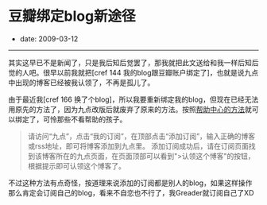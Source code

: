 # 豆瓣绑定blog新途径

- date: 2009-03-12

--------------------------


其实这早已不是新闻了，只是我后知后觉罢了，那我就把此文送给和我一样后知后觉的人吧。很早以前我就把[cref 144 我的blog跟豆瓣账户绑定了]，也就是说九点中出现的博客已经被我认领了，不再是孤儿了。

由于最近我[cref 166 换了个blog]，所以我要重新绑定我的blog，但现在已经无法用原先的方法了，因为九点改版后就废弃了原来的方法。按照[帮助中心的方法](http://www.douban.com/help/)就可以绑定了，可怜那些不看帮助的孩子。


> 请访问“九点”，点击“我的订阅”，在顶部点击“添加订阅”，输入正确的博客或rss地址，即可将博客添加到九点里。
添加订阅成功后，请在订阅页面找到该博客所在的九点页面，在页面顶部可以看到">认领这个博客"的按钮，根据提示即可认领这个博客了。


不过这种方法有点奇怪，按道理来说添加的订阅都是别人的blog，如果这样操作那么肯定会订阅自己的blog，看来不自恋也不行了，我Greader就订阅自己了XD
